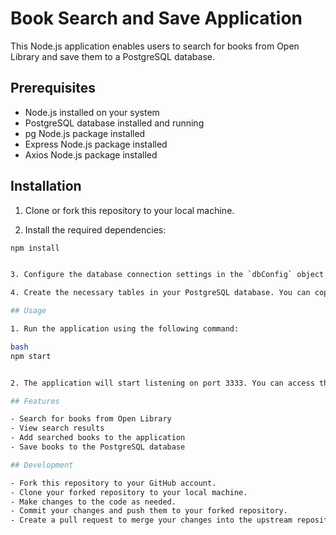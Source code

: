 # Book Search and Save Application

This Node.js application enables users to search for books from Open Library and save them to a PostgreSQL database.

## Prerequisites

- Node.js installed on your system
- PostgreSQL database installed and running
- pg Node.js package installed
- Express Node.js package installed
- Axios Node.js package installed

## Installation

1. Clone or fork this repository to your local machine.

2. Install the required dependencies:

```bash
npm install


3. Configure the database connection settings in the `dbConfig` object in the `index.js` file. Replace the placeholder values with your database credentials.

4. Create the necessary tables in your PostgreSQL database. You can copy the SQL queries from the `query.sql` file and execute them in your database management tool (e.g., pgAdmin).

## Usage

1. Run the application using the following command:

bash
npm start


2. The application will start listening on port 3333. You can access the application at http://localhost:3333.

## Features

- Search for books from Open Library
- View search results
- Add searched books to the application
- Save books to the PostgreSQL database

## Development

- Fork this repository to your GitHub account.
- Clone your forked repository to your local machine.
- Make changes to the code as needed.
- Commit your changes and push them to your forked repository.
- Create a pull request to merge your changes into the upstream repository.
```
